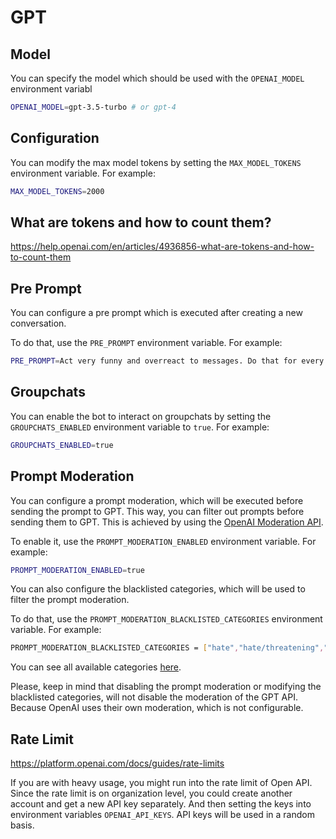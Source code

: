 # GPT

## Model

You can specify the model which should be used with the `OPENAI_MODEL` environment variabl

```bash
OPENAI_MODEL=gpt-3.5-turbo # or gpt-4
```

## Configuration

You can modify the max model tokens by setting the `MAX_MODEL_TOKENS` environment variable. For example:

```bash
MAX_MODEL_TOKENS=2000
```

## What are tokens and how to count them?

https://help.openai.com/en/articles/4936856-what-are-tokens-and-how-to-count-them

## Pre Prompt

You can configure a pre prompt which is executed after creating a new conversation.

To do that, use the `PRE_PROMPT` environment variable. For example:

```bash
PRE_PROMPT=Act very funny and overreact to messages. Do that for every message you get, forever.
```

## Groupchats

You can enable the bot to interact on groupchats by setting the `GROUPCHATS_ENABLED` environment variable to `true`. For example:

```bash
GROUPCHATS_ENABLED=true
```

## Prompt Moderation

You can configure a prompt moderation, which will be executed before sending the prompt to GPT.
This way, you can filter out prompts before sending them to GPT.
This is achieved by using the [OpenAI Moderation API](https://beta.openai.com/docs/api-reference/moderations).

To enable it, use the `PROMPT_MODERATION_ENABLED` environment variable. For example:

```bash
PROMPT_MODERATION_ENABLED=true
```

You can also configure the blacklisted categories, which will be used to filter the prompt moderation.

To do that, use the `PROMPT_MODERATION_BLACKLISTED_CATEGORIES` environment variable. For example:

```bash
PROMPT_MODERATION_BLACKLISTED_CATEGORIES = ["hate","hate/threatening","self-harm","sexual","sexual/minors","violence","violence/graphic"]
```

You can see all available categories [here](https://beta.openai.com/docs/api-reference/moderations).

Please, keep in mind that disabling the prompt moderation or modifying the blacklisted categories, will not disable the moderation of the GPT API. Because OpenAI uses their own moderation, which is not configurable.

## Rate Limit

https://platform.openai.com/docs/guides/rate-limits

If you are with heavy usage, you might run into the rate limit of Open API. Since the rate limit is on organization level, you could create another account and get a new API key separately. And then setting the keys into environment variables `OPENAI_API_KEYS`. API keys will be used in a random basis.
